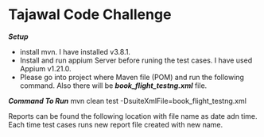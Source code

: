# Tajawal Code Challenge

***Setup***
- install mvn. I have installed v3.8.1.
- Install and run appium Server before runing the test cases. I have used Appium v1.21.0.
- Please go into project where Maven file (POM) and run the following command. Also there will be ***book_flight_testng.xml*** file.

***Command To Run***
mvn clean test -DsuiteXmlFile=book_flight_testng.xml 

Reports can be found the following location with file name as date adn time. Each time test cases runs new report file created with new name.
